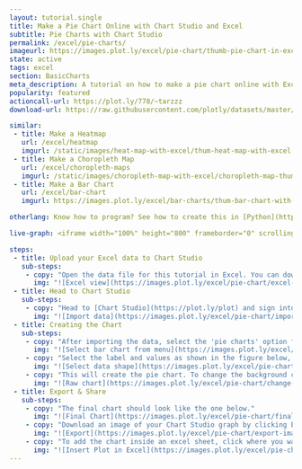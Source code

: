 ```yaml
---
layout: tutorial.single
title: Make a Pie Chart Online with Chart Studio and Excel
subtitle: Pie Charts with Chart Studio
permalink: /excel/pie-charts/
imageurl: https://images.plot.ly/excel/pie-chart/thumb-pie-chart-in-excel.jpg
state: active
tags: excel
section: BasicCharts
meta_description: A tutorial on how to make a pie chart online with Excel.
popularity: featured
actioncall-url: https://plot.ly/778/~tarzzz
download-url: https://raw.githubusercontent.com/plotly/datasets/master/pie-charts-with-excel.csv

similar:
 - title: Make a Heatmap
   url: /excel/heatmap
   imgurl: /static/images/heat-map-with-excel/thum-heat-map-with-excel.png
 - title: Make a Choropleth Map
   url: /excel/choropleth-maps
   imgurl: /static/images/choropleth-map-with-excel/choropleth-map-thumb.png
 - title: Make a Bar Chart
   url: /excel/bar-chart
   imgurl: https://images.plot.ly/excel/bar-charts/thum-bar-chart-with-excel.png

otherlang: Know how to program? See how to create this in [Python](https://plot.ly/python/pie-charts/) or [R](https://plot.ly/r/pie-charts/).

live-graph: <iframe width="100%" height="800" frameborder="0" scrolling="no" src="https://plot.ly/~tarzzz/782.embed"></iframe>

steps:
 - title: Upload your Excel data to Chart Studio
   sub-steps:
    - copy: "Open the data file for this tutorial in Excel. You can download the file here in [CSV format](https://raw.githubusercontent.com/plotly/datasets/master/pie-charts-with-excel.csv)"
      img: "![Excel view](https://images.plot.ly/excel/pie-chart/excel-data-pie-chart.jpg)"
 - title: Head to Chart Studio
   sub-steps:
    - copy: "Head to [Chart Studio](https://plot.ly/plot) and sign into your free Chart Studio account. Go to 'Import', click 'Upload a file', then choose your Excel file to upload. Your Excel file will now open in Chart Studio. For more about Chart Studio, see [this tutorial](/add-data-to-the-plotly-grid/)"
      img: "![Import data](https://images.plot.ly/excel/pie-chart/import-data-pie-chart.jpg)"
 - title: Creating the Chart
   sub-steps:
    - copy: "After importing the data, select the 'pie charts' option from 'Choose Plot Type' dropdown. "
      img: "![Select bar chart from menu](https://images.plot.ly/excel/pie-chart/choose-pie-chart-from-menu.jpg)"
    - copy: "Select the label and values as shown in the figure below, and then click on the 'Pie Chart' button to create the plot"
      img: "![Select data shape](https://images.plot.ly/excel/pie-chart/select-data-shape.jpg)"
    - copy: "This will create the pie chart. To change the background color, go to 'Layout' popover, and select the suitable 'Margin Color' from margins tab."
      img: "![Raw chart](https://images.plot.ly/excel/pie-chart/change-background.jpg)"
 - title: Export & Share
   sub-steps:
    - copy: "The final chart should look like the one below."
      img: "![Final Chart](https://images.plot.ly/excel/pie-chart/final-chart.jpg)"
    - copy: "Download an image of your Chart Studio graph by clicking EXPORT on the toolbar."
      img: "![Export](https://images.plot.ly/excel/pie-chart/export-image.jpg)"
    - copy: "To add the chart inside an excel sheet, click where you want to insert the picture inside Excel. On the INSERT tab inside Excel, in the ILLUSTRATIONS group, click PICTURE. Locate the Chart Studio graph image that you downloaded and then double-click it. Notice that we also copy-pasted the Chart Studio graph link in a cell for easy access to the interactive Chart Studio version."
      img: "![Insert Plot in Excel](https://images.plot.ly/excel/pie-chart/insert-pie-chart-in-excel.jpg)"
---
```

